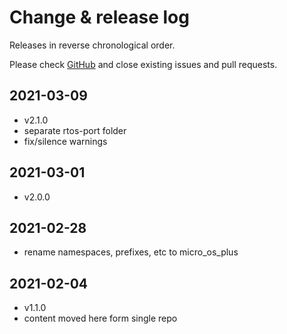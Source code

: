 # Change & release log

Releases in reverse chronological order.

Please check
[GitHub](https://github.com/micro-os-plus/architecture-cortexm-xpack/issues/)
and close existing issues and pull requests.

## 2021-03-09

- v2.1.0
- separate rtos-port folder
- fix/silence warnings

## 2021-03-01

- v2.0.0

## 2021-02-28

- rename namespaces, prefixes, etc to micro_os_plus

## 2021-02-04

- v1.1.0
- content moved here form single repo
